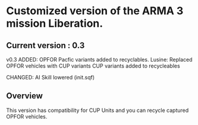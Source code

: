 # Customized version of the ARMA 3 mission Liberation.

## Current version : 0.3
v0.3
ADDED:
OPFOR Pacfic variants added to recyclables.
Lusine: Replaced OPFOR vehicles with CUP variants
CUP variants added to recycleables

CHANGED:
AI Skill lowered (init.sqf)

## Overview

This version has compatibility for CUP Units and you can recycle captured OPFOR vehicles.


